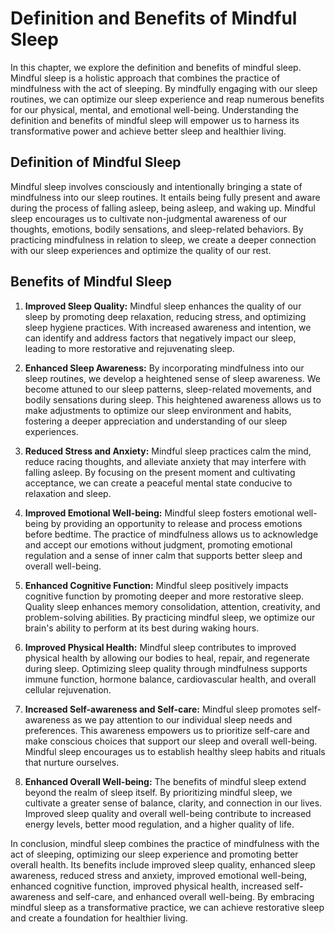 Definition and Benefits of Mindful Sleep
===================================================

In this chapter, we explore the definition and benefits of mindful sleep. Mindful sleep is a holistic approach that combines the practice of mindfulness with the act of sleeping. By mindfully engaging with our sleep routines, we can optimize our sleep experience and reap numerous benefits for our physical, mental, and emotional well-being. Understanding the definition and benefits of mindful sleep will empower us to harness its transformative power and achieve better sleep and healthier living.

**Definition of Mindful Sleep**
-------------------------------

Mindful sleep involves consciously and intentionally bringing a state of mindfulness into our sleep routines. It entails being fully present and aware during the process of falling asleep, being asleep, and waking up. Mindful sleep encourages us to cultivate non-judgmental awareness of our thoughts, emotions, bodily sensations, and sleep-related behaviors. By practicing mindfulness in relation to sleep, we create a deeper connection with our sleep experiences and optimize the quality of our rest.

**Benefits of Mindful Sleep**
-----------------------------

1. **Improved Sleep Quality:** Mindful sleep enhances the quality of our sleep by promoting deep relaxation, reducing stress, and optimizing sleep hygiene practices. With increased awareness and intention, we can identify and address factors that negatively impact our sleep, leading to more restorative and rejuvenating sleep.

2. **Enhanced Sleep Awareness:** By incorporating mindfulness into our sleep routines, we develop a heightened sense of sleep awareness. We become attuned to our sleep patterns, sleep-related movements, and bodily sensations during sleep. This heightened awareness allows us to make adjustments to optimize our sleep environment and habits, fostering a deeper appreciation and understanding of our sleep experiences.

3. **Reduced Stress and Anxiety:** Mindful sleep practices calm the mind, reduce racing thoughts, and alleviate anxiety that may interfere with falling asleep. By focusing on the present moment and cultivating acceptance, we can create a peaceful mental state conducive to relaxation and sleep.

4. **Improved Emotional Well-being:** Mindful sleep fosters emotional well-being by providing an opportunity to release and process emotions before bedtime. The practice of mindfulness allows us to acknowledge and accept our emotions without judgment, promoting emotional regulation and a sense of inner calm that supports better sleep and overall well-being.

5. **Enhanced Cognitive Function:** Mindful sleep positively impacts cognitive function by promoting deeper and more restorative sleep. Quality sleep enhances memory consolidation, attention, creativity, and problem-solving abilities. By practicing mindful sleep, we optimize our brain's ability to perform at its best during waking hours.

6. **Improved Physical Health:** Mindful sleep contributes to improved physical health by allowing our bodies to heal, repair, and regenerate during sleep. Optimizing sleep quality through mindfulness supports immune function, hormone balance, cardiovascular health, and overall cellular rejuvenation.

7. **Increased Self-awareness and Self-care:** Mindful sleep promotes self-awareness as we pay attention to our individual sleep needs and preferences. This awareness empowers us to prioritize self-care and make conscious choices that support our sleep and overall well-being. Mindful sleep encourages us to establish healthy sleep habits and rituals that nurture ourselves.

8. **Enhanced Overall Well-being:** The benefits of mindful sleep extend beyond the realm of sleep itself. By prioritizing mindful sleep, we cultivate a greater sense of balance, clarity, and connection in our lives. Improved sleep quality and overall well-being contribute to increased energy levels, better mood regulation, and a higher quality of life.

In conclusion, mindful sleep combines the practice of mindfulness with the act of sleeping, optimizing our sleep experience and promoting better overall health. Its benefits include improved sleep quality, enhanced sleep awareness, reduced stress and anxiety, improved emotional well-being, enhanced cognitive function, improved physical health, increased self-awareness and self-care, and enhanced overall well-being. By embracing mindful sleep as a transformative practice, we can achieve restorative sleep and create a foundation for healthier living.
